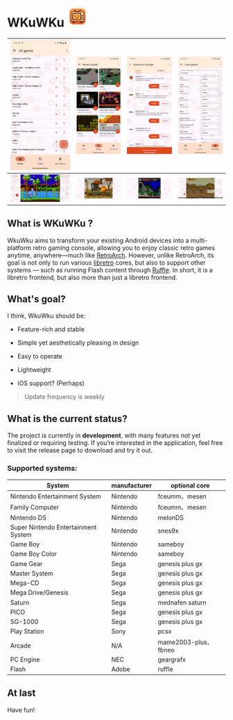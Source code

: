 # WKuWKu ![Application icon](app/src/main/res/drawable/app_icon_mdpi.png)

| <img src="Screenshots/sc_001.png" style="zoom:30%;" /> | <img src="Screenshots/sc_002.png" style="zoom:30%;" /> | <img src="Screenshots/sc_003.png" style="zoom:30%;" /> | <img src="Screenshots/sc_004.png" style="zoom:30%;" /> |
|--------------------------------------------------------|--------------------------------------------------------|--------------------------------------------------------|--------------------------------------------------------|
| <img src="Screenshots/sc_005.png" style="zoom:40%;" /> | <img src="Screenshots/sc_006.png" style="zoom:30%;" /> | <img src="Screenshots/sc_007.png" style="zoom:30%;" /> | <img src="Screenshots/sc_008.png" style="zoom:30%;" /> |

## What is WKuWKu ?

WkuWku aims to transform your existing Android devices into a multi-platform retro gaming console, allowing you to enjoy classic retro games anytime, anywhere—much like [RetroArch](https://github.com/libretro/RetroArch). However, unlike RetroArch, its goal is not only to run various [libretro](https://www.libretro.com/index.php/api/) cores, but also to support other systems — such as running Flash content through [Ruffle](https://github.com/ruffle-rs/ruffle). In short, it is a libretro frontend, but also more than just a libretro frontend.

## What's goal?

I think, WkuWku should be:

- Feature-rich and stable

- Simple yet aesthetically pleasing in design

- Easy to operate

- Lightweight

- iOS support? (Perhaps)

> Update frequency is weekly

## What is the current status?

The project is currently in **development**, with many features not yet finalized or requiring testing. If you’re interested in the application, feel free to visit the release page to download and try it out.

### Supported systems:

| System                              | manufacturer | optional core       |
|-------------------------------------|--------------|---------------------|
| Nintendo Entertainment System       | Nintendo     | fceumm、mesen        |
| Family Computer                     | Nintendo     | fceumm、mesen        |
| Nintendo DS                         | Nintendo     | melonDS             |
| Super Nintendo Entertainment System | Nintendo     | snes9x              |
| Game Boy                            | Nintendo     | sameboy             |
| Game Boy Color                      | Nintendo     | sameboy             |
| Game Gear                           | Sega         | genesis plus gx     |
| Master System                       | Sega         | genesis plus gx     |
| Mega-CD                             | Sega         | genesis plus gx     |
| Mega Drive/Genesis                  | Sega         | genesis plus gx     |
| Saturn                              | Sega         | mednafen saturn     |
| PICO                                | Sega         | genesis plus gx     |
| SG-1000                             | Sega         | genesis plus gx     |
| Play Station                        | Sony         | pcsx                |
| Arcade                              | N/A          | mame2003-plus、fbneo |
| PC Engine                           | NEC          | geargrafx           |
| Flash                               | Adobe        | ruffle              |

## At last

Have fun!
